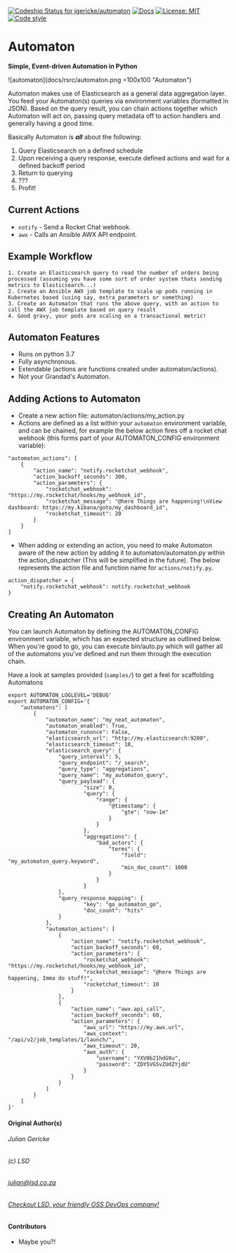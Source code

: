 [![Codeship Status for jgericke/automaton](https://app.codeship.com/projects/d8f9a710-6020-0137-cdfe-427ad6051c19/status?branch=master)](https://app.codeship.com/projects/343973) [![Docs](https://readthedocs.com/projects/lsd-automaton/badge/?version=latest)](https://readthedocs.com/projects/lsd-automaton/) [![License: MIT](https://img.shields.io/badge/License-MIT-yellow.svg)](https://opensource.org/licenses/MIT) [![Code style](https://img.shields.io/badge/code%20style-black-000000.svg)](https://github.com/python/black)

# Automaton
__Simple, Event-driven Automation in Python__

![automaton](docs/rsrc/automaton.png =100x100 "Automaton")


Automaton makes use of Elasticsearch as a general data aggregation layer. You feed your Automaton(s) queries
via environment variables (formatted in JSON). Based on the query result, you can chain actions together which
Automaton will act on, passing query metadata off to action handlers and generally having a good time.

Basically Automaton is ***all*** about the following:

1. Query Elasticsearch on a defined schedule
2. Upon receiving a query response, execute defined actions and wait for a defined backoff period
3. Return to querying
4. ???
5. Profit!

## Current Actions 

* `notify` - Send a Rocket Chat webhook.
* `awx` - Calls an Ansible AWX API endpoint.

## Example Workflow

    1. Create an Elasticsearch query to read the number of orders being processed (assuming you have some sort of order system thats sending metrics to Elasticsearch...)
    2. Create an Ansible AWX job template to scale up pods running in Kubernetes based (using say, extra_parameters or something)
    3. Create an Automaton that runs the above query, with an action to call the AWX job template based on query result
    4. Good gravy, your pods are scaling on a transactional metric!

## Automaton Features

* Runs on python 3.7
* Fully asynchronous.
* Extendable (actions are functions created under automaton/actions).
* Not your Grandad's Automaton.

## Adding Actions to Automaton

* Create a new action file: automaton/actions/my_action.py
* Actions are defined as a list within your `automaton` environment variable, and can be chained, for example the below action fires off a rocket chat webhook (this forms part of your AUTOMATON_CONFIG environment variable):

```
"automaton_actions": [
    {
        "action_name": "notify.rocketchat_webhook",
        "action_backoff_seconds": 300, 
        "action_parameters": {
            "rocketchat_webhook": "https://my.rocketchat/hooks/my_webhook_id",
            "rocketchat_message": "@here Things are happening!\nView dashboard: https://my.kibana/goto/my_dashboard_id",
            "rocketchat_timeout": 20
        }
    }
]
```

* When adding or extending an action, you need to make Automaton aware of the new action by adding it to automaton/automaton.py within the action_dispatcher (This will be simplified in the future). The below represents the action file and function name for ```actions/notify.py```.

```
action_dispatcher = {
    "notify.rocketchat_webhook": notify.rocketchat_webhook 
}
```

## Creating An Automaton

You can launch Automaton by defining the AUTOMATON_CONFIG environment variable, which has an expected structure as outlined below. When you're good to go, you can execute bin/auto.py which will gather all of the automatons you've defined and run them through the execution chain.

Have a look at samples provided (```samples/```) to get a feel for scaffolding Automatons

```
export AUTOMATON_LOGLEVEL='DEBUG'
export AUTOMATON_CONFIG='{ 
    "automatons": [
        {
            "automaton_name": "my_neat_automaton",
            "automaton_enabled": True,
            "automaton_runonce": False,
            "elasticsearch_url": "http://my.elasticsearch:9200",
            "elasticsearch_timeout": 10,
            "elasticsearch_query": {
                "query_interval": 5,
                "query_endpoint": "/_search",
                "query_type": "aggregations",
                "query_name": "my_automaton_query",
                "query_payload": {
						"size": 0,
						"query": {
						    "range": {
                                "@timestamp": {
                                    "gte": "now-1m"
                                }
                            }
						},
						"aggregations": {
						    "bad_actors": {
                                "terms": {
                                    "field": "my_automaton_query.keyword",
                                    "min_doc_count": 1000
                                }
						    }
						}
                },
                "query_response_mapping": { 
                        "key": "go_automaton_go", 
                        "doc_count": "hits"
                }
            },
            "automaton_actions": [
                {
                    "action_name": "notify.rocketchat_webhook",
                    "action_backoff_seconds": 60,
                    "action_parameters": {
                        "rocketchat_webhook": "https://my.rocketchat/hooks/my_webhook_id",
                        "rocketchat_message": "@here Things are happening, Imma do stuff!",
                        "rocketchat_timeout": 10
                    }
                },
                {
                    "action_name": "awx.api_call",
                    "action_backoff_seconds": 60,
                    "action_parameters": {
                        "awx_url": "https://my.awx.url",
                        "awx_context": "/api/v2/job_templates/1/launch/",
                        "awx_timeout": 20,
                        "awx_auth": {
                            "username": "YXV0b21hdG9u",
                            "password": "ZDY5VG5vZUdZYjdU"
                        }
                    }
                }
            ]
        }
    ]
}'
```



#### Original Author(s)

###### Julian Gericke
###### (c) LSD
###### [julian@lsd.co.za](mailto:julian@lsd.co.za)
###### [Checkout LSD, your friendly OSS DevOps company!](https://lsd.co.za "LSD Homepage")

#### Contributors

- Maybe you?!
